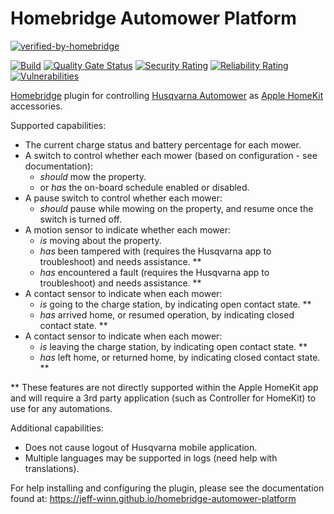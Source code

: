 # Homebridge Automower Platform
[![verified-by-homebridge](https://badgen.net/badge/homebridge/verified/purple)](https://github.com/homebridge/homebridge/wiki/Verified-Plugins)

[![Build](https://github.com/jeff-winn/homebridge-automower-platform/actions/workflows/build.yml/badge.svg)](https://github.com/jeff-winn/homebridge-automower-platform/actions/workflows/build.yml) [![Quality Gate Status](https://sonarcloud.io/api/project_badges/measure?project=homebridge-automower-platform&metric=alert_status)](https://sonarcloud.io/summary/new_code?id=homebridge-automower-platform) [![Security Rating](https://sonarcloud.io/api/project_badges/measure?project=homebridge-automower-platform&metric=security_rating)](https://sonarcloud.io/summary/new_code?id=homebridge-automower-platform) [![Reliability Rating](https://sonarcloud.io/api/project_badges/measure?project=homebridge-automower-platform&metric=reliability_rating)](https://sonarcloud.io/summary/new_code?id=homebridge-automower-platform) [![Vulnerabilities](https://sonarcloud.io/api/project_badges/measure?project=homebridge-automower-platform&metric=vulnerabilities)](https://sonarcloud.io/summary/new_code?id=homebridge-automower-platform)

[Homebridge](https://github.com/homebridge/homebridge) plugin for controlling [Husqvarna Automower](https://www.husqvarna.com/us/robotic-lawn-mowers/) as [Apple HomeKit](https://www.apple.com/ios/home/) accessories.

Supported capabilities:
- The current charge status and battery percentage for each mower.
- A switch to control whether each mower (based on configuration - see documentation):
  - *should* mow the property.
  - or *has* the on-board schedule enabled or disabled.
- A pause switch to control whether each mower:
  - *should* pause while mowing on the property, and resume once the switch is turned off.
- A motion sensor to indicate whether each mower:
  - *is* moving about the property.
  - *has* been tampered with (requires the Husqvarna app to troubleshoot) and needs assistance. **
  - *has* encountered a fault (requires the Husqvarna app to troubleshoot) and needs assistance. **
- A contact sensor to indicate when each mower:
  - *is* going to the charge station, by indicating open contact state. **
  - *has* arrived home, or resumed operation, by indicating closed contact state. **
- A contact sensor to indicate when each mower:
  - *is* leaving the charge station, by indicating open contact state. **
  - *has* left home, or returned home, by indicating closed contact state. **

** These features are not directly supported within the Apple HomeKit app and will require a 3rd party application (such as Controller for HomeKit) to use for any automations.

Additional capabilities:
- Does not cause logout of Husqvarna mobile application.
- Multiple languages may be supported in logs (need help with translations).

For help installing and configuring the plugin, please see the documentation found at:
https://jeff-winn.github.io/homebridge-automower-platform
